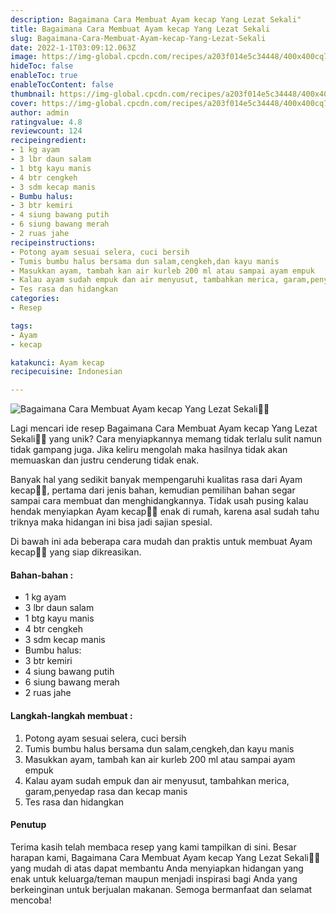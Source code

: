 ```yaml
---
description: Bagaimana Cara Membuat Ayam kecap Yang Lezat Sekali"
title: Bagaimana Cara Membuat Ayam kecap Yang Lezat Sekali
slug: Bagaimana-Cara-Membuat-Ayam-kecap-Yang-Lezat-Sekali
date: 2022-1-1T03:09:12.063Z
image: https://img-global.cpcdn.com/recipes/a203f014e5c34448/400x400cq70/photo.jpg
hideToc: false
enableToc: true
enableTocContent: false
thumbnail: https://img-global.cpcdn.com/recipes/a203f014e5c34448/400x400cq70/photo.jpg
cover: https://img-global.cpcdn.com/recipes/a203f014e5c34448/400x400cq70/photo.jpg
author: admin
ratingvalue: 4.8
reviewcount: 124
recipeingredient:
- 1 kg ayam
- 3 lbr daun salam
- 1 btg kayu manis
- 4 btr cengkeh
- 3 sdm kecap manis
- Bumbu halus:
- 3 btr kemiri
- 4 siung bawang putih
- 6 siung bawang merah
- 2 ruas jahe
recipeinstructions:
- Potong ayam sesuai selera, cuci bersih
- Tumis bumbu halus bersama dun salam,cengkeh,dan kayu manis
- Masukkan ayam, tambah kan air kurleb 200 ml atau sampai ayam empuk
- Kalau ayam sudah empuk dan air menyusut, tambahkan merica, garam,penyedap rasa dan kecap manis
- Tes rasa dan hidangkan
categories:
- Resep

tags:
- Ayam
- kecap

katakunci: Ayam kecap
recipecuisine: Indonesian

---
```


![Bagaimana Cara Membuat Ayam kecap Yang Lezat Sekali👩‍🍳](https://img-global.cpcdn.com/recipes/a203f014e5c34448/400x400cq70/photo.jpg)

Lagi mencari ide resep Bagaimana Cara Membuat Ayam kecap Yang Lezat Sekali👩‍🍳 yang unik? Cara menyiapkannya memang tidak terlalu sulit namun tidak gampang juga. Jika keliru mengolah maka hasilnya tidak akan memuaskan dan justru cenderung tidak enak.

Banyak hal yang sedikit banyak mempengaruhi kualitas rasa dari Ayam kecap👩‍🍳, pertama dari jenis bahan, kemudian pemilihan bahan segar sampai cara membuat dan menghidangkannya. Tidak usah pusing kalau hendak menyiapkan Ayam kecap👩‍🍳 enak di rumah, karena asal sudah tahu triknya maka hidangan ini bisa jadi sajian spesial.

Di bawah ini ada beberapa cara mudah dan praktis untuk membuat Ayam kecap👩‍🍳 yang siap dikreasikan.

<!--inarticleads1-->

#### Bahan-bahan :

- 1 kg ayam
- 3 lbr daun salam
- 1 btg kayu manis
- 4 btr cengkeh
- 3 sdm kecap manis
- Bumbu halus:
- 3 btr kemiri
- 4 siung bawang putih
- 6 siung bawang merah
- 2 ruas jahe

<!--inarticleads2-->

#### Langkah-langkah membuat :

1. Potong ayam sesuai selera, cuci bersih
1. Tumis bumbu halus bersama dun salam,cengkeh,dan kayu manis
1. Masukkan ayam, tambah kan air kurleb 200 ml atau sampai ayam empuk
1. Kalau ayam sudah empuk dan air menyusut, tambahkan merica, garam,penyedap rasa dan kecap manis
1. Tes rasa dan hidangkan

#### Penutup

Terima kasih telah membaca resep yang kami tampilkan di sini. Besar harapan kami, Bagaimana Cara Membuat Ayam kecap Yang Lezat Sekali👩‍🍳 yang mudah di atas dapat membantu Anda menyiapkan hidangan yang enak untuk keluarga/teman maupun menjadi inspirasi bagi Anda yang berkeinginan untuk berjualan makanan. Semoga bermanfaat dan selamat mencoba!